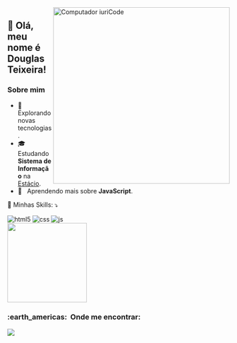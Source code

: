 <img src="https://raw.githubusercontent.com/MicaelliMedeiros/micaellimedeiros/master/image/computer-illustration.png" min-width="400px" max-width="400px" width="400px" align="right" alt="Computador iuriCode">

## 💜 Olá, meu nome é <strong>Douglas Teixeira!</strong>

<p align="left">
  <h3>Sobre mim </h3>

- 🤔 &nbsp; Explorando novas tecnologias.
- 🎓 &nbsp; Estudando **Sistema de Informação** na <a href="link da sua faculdade">Estácio</a>.
- 🌱 &nbsp; Aprendendo mais sobre **JavaScript**.
</p>

<p align="left">
  🚀 Minhas Skills: ⤵️
</p>
<div style="display: inline_block">
  <img align="center" alt="html5" src="https://img.shields.io/badge/HTML5-E34F26?style=for-the-badge&logo=html5&logoColor=white" />
  <img align="center" alt="css" src="https://img.shields.io/badge/CSS3-1572B6?style=for-the-badge&logo=css3&logoColor=white" />
  <img align="center" alt="js" src="https://img.shields.io/badge/JavaScript-F7DF1E?style=for-the-badge&logo=javascript&logoColor=black" />
</div>


<a href="https://github.com/douglast7">
  <img height="180em" src="https://github-readme-stats.vercel.app/api?username=douglast7&theme=onedarkpro&show_icons=true" />
</a>

<p align="left">
  <h3> :earth_americas: &nbsp;Onde me encontrar: </h3> 
  <a href="#" alt="Linkedin">
  <img src="https://img.shields.io/badge/-Linkedin-0e76a8?style=flat-square&logo=Linkedin&logoColor=white&link=https://www.linkedin.com/in/douglas-teixeira-2324501ba/" /></a>
</p>  
